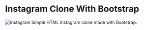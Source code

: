 # Instagram Clone With Bootstrap
![Instagram](https://upload.wikimedia.org/wikipedia/commons/9/95/Instagram_logo_2022.svg)
Simple HTML Instagram clone made with Bootstrap.
